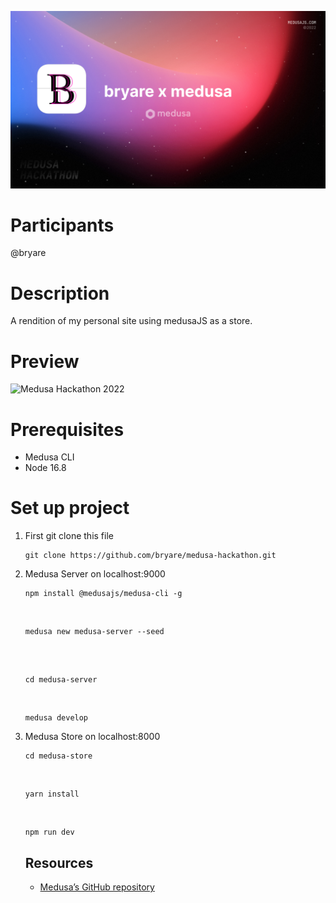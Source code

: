 ![Medusa Hackathon 2022](/medusa.jpg)

# Participants
@bryare

# Description
A rendition of my personal site using medusaJS as a store.

# Preview

![Medusa Hackathon 2022](/preview.jpg)

# Prerequisites

- Medusa CLI
- Node 16.8

# Set up project

1. First git clone this file

   ```
   git clone https://github.com/bryare/medusa-hackathon.git
   ```
2. Medusa Server on localhost:9000
   <br/>
   
   ```
   npm install @medusajs/medusa-cli -g
   ```
   
   <br/>
   
   ```
   medusa new medusa-server --seed
   ```
   
   <br/>
   
   ```
   
   cd medusa-server
   ```
   
   <br/>
   
   ```
   medusa develop
   ```

3. Medusa Store on localhost:8000
   <br/>
   
   ```
   cd medusa-store
   ```
   
   <br/>
   
   ```
   yarn install
   ```
   
   <br/>
   
   ```
   npm run dev
   ```
   
   ## Resources

   - [Medusa’s GitHub repository](https://github.com/medusajs/medusa)
